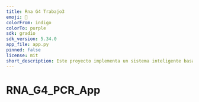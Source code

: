 ```yaml
---
title: Rna G4 Trabajo3
emoji: 🐨
colorFrom: indigo
colorTo: purple
sdk: gradio
sdk_version: 5.34.0
app_file: app.py
pinned: false
license: mit
short_description: Este proyecto implementa un sistema inteligente basado en RN
---
```


# RNA_G4_PCR_App
